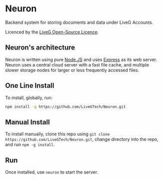 # Neuron
Backend system for storing documents and data under LiveG Accounts.

Licenced by the [LiveG Open-Source Licence](LICENCE.md).

## Neuron's architecture
Neuron is written using pure [Node.JS](https://nodejs.org) and uses [Express](http://expressjs.com) as its web server. Neuron uses a central cloud server with a fast file cache, and multiple slower storage nodes for larger or less frequently accessed files.

## One Line Install
To install, globally, run:
```bash
npm install -g https://github.com/LiveGTech/Neuron.git
```

## Manual Install
To install manually, clone this repo using `git clone https://github.com/LiveGTech/Neuron.git`, change directory into the repo, and run `npm -g install`.

## Run
Once installed, use `neuron` to start the server.
